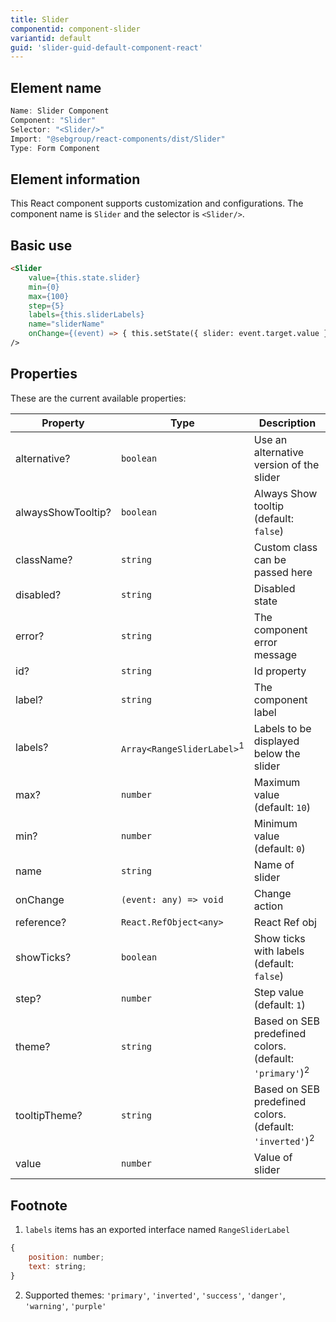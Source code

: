 ```yaml
---
title: Slider
componentid: component-slider
variantid: default
guid: 'slider-guid-default-component-react'
---
```


## Element name
```javascript
Name: Slider Component
Component: "Slider"
Selector: "<Slider/>"
Import: "@sebgroup/react-components/dist/Slider"
Type: Form Component
```

## Element information 
This React component supports customization and configurations. The component name is `Slider` and the selector is `<Slider/>`.

## Basic use
```html
<Slider
    value={this.state.slider}
    min={0}
    max={100}
    step={5}
    labels={this.sliderLabels}
    name="sliderName"
    onChange={(event) => { this.setState({ slider: event.target.value }); }}
/>
```

## Properties
These are the current available properties:

| Property           | Type                                  | Description                                                         |
| ------------------ | ------------------------------------- | ------------------------------------------------------------------- |
| alternative?       | `boolean`                             | Use an alternative version of the slider                            |
| alwaysShowTooltip? | `boolean`                             | Always Show tooltip (default: `false`)                              |
| className?         | `string`                              | Custom class can be passed here                                     |
| disabled?          | `string`                              | Disabled state                                                      |
| error?             | `string`                              | The component error message                                         |
| id?                | `string`                              | Id property                                                         |
| label?             | `string`                              | The component label                                                 |
| labels?            | `Array<RangeSliderLabel>`<sup>1</sup> | Labels to be displayed below the slider                             |
| max?               | `number`                              | Maximum value (default: `10`)                                       |
| min?               | `number`                              | Minimum value (default: `0`)                                        |
| name               | `string`                              | Name of slider                                                      |
| onChange           | `(event: any) => void`                | Change action                                                       |
| reference?         | `React.RefObject<any>`                | React Ref obj                                                       |
| showTicks?         | `boolean`                             | Show ticks with labels (default: `false`)                           |
| step?              | `number`                              | Step value (default: `1`)                                           |
| theme?             | `string`                              | Based on SEB predefined colors. (default: `'primary'`)<sup>2</sup>  |
| tooltipTheme?      | `string`                              | Based on SEB predefined colors. (default: `'inverted'`)<sup>2</sup> |
| value              | `number`                              | Value of slider                                                     |


## Footnote
1. `labels` items has an exported interface named `RangeSliderLabel`
```javascript
{
    position: number;
    text: string;
}
```
2. Supported themes: `'primary'`, `'inverted'`, `'success'`, `'danger'`, `'warning'`, `'purple'`
   
